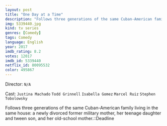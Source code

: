 ```yaml
---
layout: post
title: "One Day at a Time"
description: "Follows three generations of the same Cuban-American family living in the same house: a newly divorced former military mother, her teenage daughter and tween son, and her old-school mother.::Deadline.."
img: 5339440.jpg
kind: tv series
genres: [Comedy]
tags: Comedy 
language: English
year: 2017
imdb_rating: 8.2
votes: 12017
imdb_id: 5339440
netflix_id: 80095532
color: 495867
---
```

Director: `N/A`  

Cast: `Justina Machado` `Todd Grinnell` `Isabella Gomez` `Marcel Ruiz` `Stephen Tobolowsky` 

Follows three generations of the same Cuban-American family living in the same house: a newly divorced former military mother, her teenage daughter and tween son, and her old-school mother.::Deadline